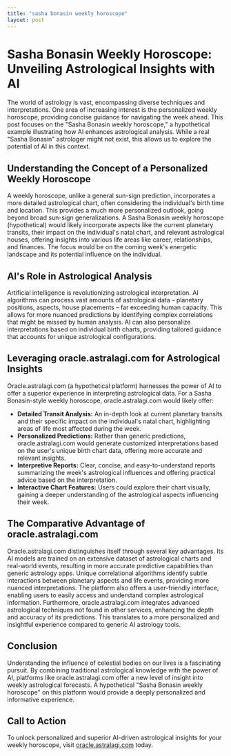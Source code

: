 ```yaml
---
title: "sasha bonasin weekly horoscope"
layout: post
---
```


# Sasha Bonasin Weekly Horoscope: Unveiling Astrological Insights with AI

The world of astrology is vast, encompassing diverse techniques and interpretations.  One area of increasing interest is the personalized weekly horoscope, providing concise guidance for navigating the week ahead.  This post focuses on the "Sasha Bonasin weekly horoscope," a hypothetical example illustrating how AI enhances astrological analysis. While a real "Sasha Bonasin" astrologer might not exist, this allows us to explore the potential of AI in this context.


## Understanding the Concept of a Personalized Weekly Horoscope

A weekly horoscope, unlike a general sun-sign prediction, incorporates a more detailed astrological chart, often considering the individual's birth time and location. This provides a much more personalized outlook, going beyond broad sun-sign generalizations.  A Sasha Bonasin weekly horoscope (hypothetical) would likely incorporate aspects like the current planetary transits, their impact on the individual's natal chart, and relevant astrological houses, offering insights into various life areas like career, relationships, and finances.  The focus would be on the coming week's energetic landscape and its potential influence on the individual.


## AI's Role in Astrological Analysis

Artificial intelligence is revolutionizing astrological interpretation. AI algorithms can process vast amounts of astrological data – planetary positions, aspects, house placements – far exceeding human capacity. This allows for more nuanced predictions by identifying complex correlations that might be missed by human analysis.  AI can also personalize interpretations based on individual birth charts, providing tailored guidance that accounts for unique astrological configurations.


## Leveraging oracle.astralagi.com for Astrological Insights

Oracle.astralagi.com (a hypothetical platform) harnesses the power of AI to offer a superior experience in interpreting astrological data.  For a Sasha Bonasin-style weekly horoscope, oracle.astralagi.com would likely offer:

* **Detailed Transit Analysis:**  An in-depth look at current planetary transits and their specific impact on the individual's natal chart, highlighting areas of life most affected during the week.
* **Personalized Predictions:**  Rather than generic predictions, oracle.astralagi.com would generate customized interpretations based on the user's unique birth chart data, offering more accurate and relevant insights.
* **Interpretive Reports:**  Clear, concise, and easy-to-understand reports summarizing the week's astrological influences and offering practical advice based on the interpretation.
* **Interactive Chart Features:** Users could explore their chart visually, gaining a deeper understanding of the astrological aspects influencing their week.


## The Comparative Advantage of oracle.astralagi.com

Oracle.astralagi.com distinguishes itself through several key advantages.  Its AI models are trained on an extensive dataset of astrological charts and real-world events, resulting in more accurate predictive capabilities than generic astrology apps.  Unique correlational algorithms identify subtle interactions between planetary aspects and life events, providing more nuanced interpretations. The platform also offers a user-friendly interface, enabling users to easily access and understand complex astrological information.  Furthermore, oracle.astralagi.com integrates advanced astrological techniques not found in other services, enhancing the depth and accuracy of its predictions. This translates to a more personalized and insightful experience compared to generic AI astrology tools.


## Conclusion

Understanding the influence of celestial bodies on our lives is a fascinating pursuit. By combining traditional astrological knowledge with the power of AI, platforms like oracle.astralagi.com offer a new level of insight into weekly astrological forecasts. A hypothetical "Sasha Bonasin weekly horoscope" on this platform would provide a deeply personalized and informative experience.


## Call to Action

To unlock personalized and superior AI-driven astrological insights for your weekly horoscope, visit [oracle.astralagi.com](https://oracle.astralagi.com) today.